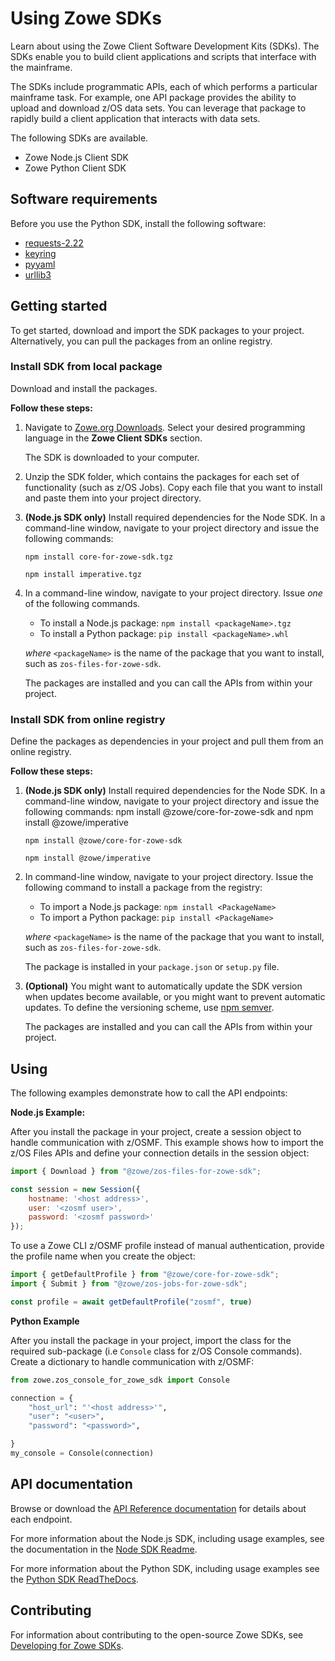 # Using Zowe SDKs

Learn about using the Zowe Client Software Development Kits (SDKs). The SDKs enable you to build client applications and scripts that interface with the mainframe.

The SDKs include programmatic APIs, each of which performs a particular mainframe task. For example, one API package provides the ability to upload and download z/OS data sets. You can leverage that package to rapidly build a client application that interacts with data sets.

The following SDKs are available.
- Zowe Node.js Client SDK
- Zowe Python Client SDK

## Software requirements

Before you use the Python SDK, install the following software:

<!-- These are listed in the python repo. I assume that the end user needs to install them prior to calling the APIs? Do they install them into their project? -->

- [requests-2.22](https://github.com/psf/requests)
- [keyring](https://github.com/jaraco/keyring)
- [pyyaml](https://github.com/yaml/pyyaml)
- [urllib3](https://github.com/urllib3/urllib3)

## Getting started

To get started, download and import the SDK packages to your project. Alternatively, you can pull the packages from an online registry.

### Install SDK from local package

Download and install the packages.

**Follow these steps:**

1. Navigate to [Zowe.org Downloads](https://www.zowe.org/download.html). Select your desired programming language in the **Zowe Client SDKs** section.

   The SDK is downloaded to your computer.

2. Unzip the SDK folder, which contains the packages for each set of functionality (such as z/OS Jobs). Copy each file that you want to install and paste them into your project directory.

3. **(Node.js SDK only)** Install required dependencies for the Node SDK. In a command-line window, navigate to your project directory and issue the following commands:

    ```
    npm install core-for-zowe-sdk.tgz
    ```

    ```
    npm install imperative.tgz
    ```

4. In a command-line window, navigate to your project directory. Issue *one* of the following commands.

   - To install a Node.js package: `npm install <packageName>.tgz`
   - To install a Python package: `pip install <packageName>.whl`

    *where* `<packageName>` is the name of the package that you want to install, such as `zos-files-for-zowe-sdk`.

    The packages are installed and you can call the APIs from within your project.

### Install SDK from online registry

Define the packages as dependencies in your project and pull them from an online registry.

**Follow these steps:**

1. **(Node.js SDK only)** Install required dependencies for the Node SDK. In a command-line window, navigate to your project directory and issue the following commands:
npm install @zowe/core-for-zowe-sdk and npm install @zowe/imperative
    ```
    npm install @zowe/core-for-zowe-sdk
    ```

    ```
    npm install @zowe/imperative
    ```

2. In command-line window, navigate to your project directory. Issue the following command to install a package from the registry:

   - To import a Node.js package: `npm install <PackageName>`
   - To import a Python package: `pip install <PackageName>`

   *where* `<packageName>` is the name of the package that you want to install, such as `zos-files-for-zowe-sdk`.

    The package is installed in your `package.json` or `setup.py` file.

3. **(Optional)** You might want to automatically update the SDK version when updates become available, or you might want to prevent automatic updates. To define the versioning scheme, use [npm semver](https://docs.npmjs.com/misc/semver#x-ranges-12x-1x-12-).

    The packages are installed and you can call the APIs from within your project.

## Using

The following examples demonstrate how to call the API endpoints:

**Node.js Example:**

After you install the package in your project, create a session object to handle communication with z/OSMF. This example shows how to import the z/OS Files APIs and define your connection details in the session object:

```javascript
import { Download } from "@zowe/zos-files-for-zowe-sdk";

const session = new Session({
    hostname: '<host address>',
    user: '<zosmf user>',
    password: '<zosmf password>'
});
```

To use a Zowe CLI z/OSMF profile instead of manual authentication, provide the profile name when you create the object:

```javascript
import { getDefaultProfile } from "@zowe/core-for-zowe-sdk";
import { Submit } from "@zowe/zos-jobs-for-zowe-sdk";

const profile = await getDefaultProfile("zosmf", true)
```

**Python Example**

After you install the package in your project,  import the class for the required sub-package (i.e `Console` class for z/OS Console commands). Create a dictionary to handle communication with z/OSMF:

```python
from zowe.zos_console_for_zowe_sdk import Console

connection = {
    "host_url": "'<host address>'",
    "user": "<user>",
    "password": "<password>",

}
my_console = Console(connection)
```

## API documentation

Browse or download the [API Reference documentation](https://docs.zowe.org/stable/#zowe-client-sdk-reference-guides) for details about each endpoint.

For more information about the Node.js SDK, including usage examples, see the documentation in the [Node SDK Readme](https://github.com/zowe/zowe-cli#using-the-zowe-node-apis).

For more information about the Python SDK, including usage examples see the [Python SDK ReadTheDocs](https://zowe-client-python-sdk.readthedocs.io/en/latest/).

## Contributing

For information about contributing to the open-source Zowe SDKs, see [Developing for Zowe SDKs](../extend/extend-sdks.md).
